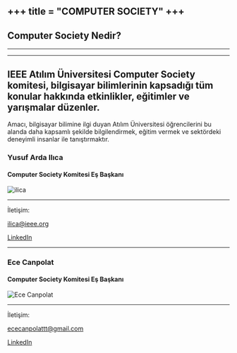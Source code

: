 +++
title = "COMPUTER SOCIETY"
+++
---
## Computer Society Nedir?
---
---
IEEE Atılım Üniversitesi Computer Society komitesi, bilgisayar bilimlerinin kapsadığı tüm konular hakkında etkinlikler, eğitimler ve yarışmalar düzenler. 
---
Amacı, bilgisayar bilimine ilgi duyan Atılım Üniversitesi öğrencilerini bu alanda daha kapsamlı şekilde bilgilendirmek, eğitim vermek ve sektördeki deneyimli insanlar ile tanıştırmaktır.

### Yusuf Arda Ilıca
#### Computer Society Komitesi Eş Başkanı
 ![ilica](/img/yk/ilica.jpg)
_________
İletişim:

[ilica@ieee.org](mailto:ilica@ieee.org)

[LinkedIn](https://www.linkedin.com/in/ardailica/)
________

### Ece Canpolat
#### Computer Society Komitesi Eş Başkanı
 ![Ece Canpolat](/img/yk/canpolat.jpg)
_________
İletişim:

[ececanpolattt@gmail.com](mailto:ececanpolattt@gmail.com)

[LinkedIn](https://www.linkedin.com/in/ece-canpolat-9a2594257/)


